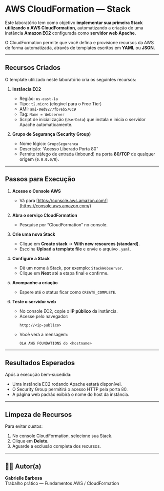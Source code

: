 # AWS CloudFormation — Stack

Este laboratório tem como objetivo **implementar sua primeira Stack utilizando o AWS CloudFormation**, automatizando a criação de uma instância **Amazon EC2** configurada como **servidor web Apache**.

O CloudFormation permite que você defina e provisione recursos da AWS de forma automatizada, através de templates escritos em **YAML** ou **JSON**.

---

## Recursos Criados

O template utilizado neste laboratório cria os seguintes recursos:

1. **Instância EC2**
   - Região: `us-east-1a`
   - Tipo: `t2.micro` (elegível para o Free Tier)
   - AMI: `ami-0ed9277fb7eb570c9`
   - Tag: `Name = Webserver`
   - Script de inicialização (`UserData`) que instala e inicia o servidor Apache automaticamente.

2. **Grupo de Segurança (Security Group)**
   - Nome lógico: `GrupoSeguranca`
   - Descrição: “Acesso Liberado Porta 80”
   - Permite tráfego de entrada (Inbound) na porta **80/TCP** de qualquer origem (`0.0.0.0/0`).

---

## Passos para Execução

1. **Acesse o Console AWS**
   - Vá para [https://console.aws.amazon.com/](https://console.aws.amazon.com/)

2. **Abra o serviço CloudFormation**
   - Pesquise por “CloudFormation” no console.

3. **Crie uma nova Stack**
   - Clique em **Create stack** → **With new resources (standard)**.
   - Escolha **Upload a template file** e envie o arquivo `.yaml`.

4. **Configure a Stack**
   - Dê um nome à Stack, por exemplo: `StackWebserver`.
   - Clique em **Next** até a etapa final e confirme.

5. **Acompanhe a criação**
   - Espere até o status ficar como `CREATE_COMPLETE`.

6. **Teste o servidor web**
   - No console EC2, copie o **IP público** da instância.
   - Acesse pelo navegador:  
     ```
     http://<ip-publico>
     ```
   - Você verá a mensagem:
     ```
     OLA AWS FOUNDATIONS do <hostname>
     ```

---

## Resultados Esperados

Após a execução bem-sucedida:
- Uma instância EC2 rodando Apache estará disponível.
- O Security Group permitirá o acesso HTTP pela porta 80.
- A página web padrão exibirá o nome do host da instância.

---

## Limpeza de Recursos

Para evitar custos:
1. No console CloudFormation, selecione sua Stack.
2. Clique em **Delete**.
3. Aguarde a exclusão completa dos recursos.

---

## 👩‍💻 Autor(a)
**Gabrielle Barbosa**  
Trabalho prático — Fundamentos AWS / CloudFormation
